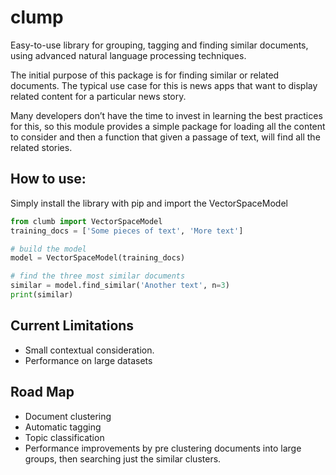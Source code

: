 # clump

Easy-to-use library for grouping, tagging and finding similar documents, using advanced natural language processing techniques.

The initial purpose of this package is for finding similar or related documents. The typical use case for this is news apps that want to display related content for a particular news story.

Many developers don’t have the time to invest in learning the best practices for this, so this module provides a simple package for loading all the content to consider and then a function that given a passage of text, will find all the related stories.

## How to use:

Simply install the library with pip and import the VectorSpaceModel 

```python
from clumb import VectorSpaceModel
training_docs = ['Some pieces of text', 'More text']

# build the model
model = VectorSpaceModel(training_docs)

# find the three most similar documents
similar = model.find_similar('Another text', n=3)
print(similar)

```

## Current Limitations

* Small contextual consideration.
* Performance on large datasets 

## Road Map

* Document clustering
* Automatic tagging
* Topic classification
* Performance improvements by pre clustering documents into large groups, then searching just the similar clusters.